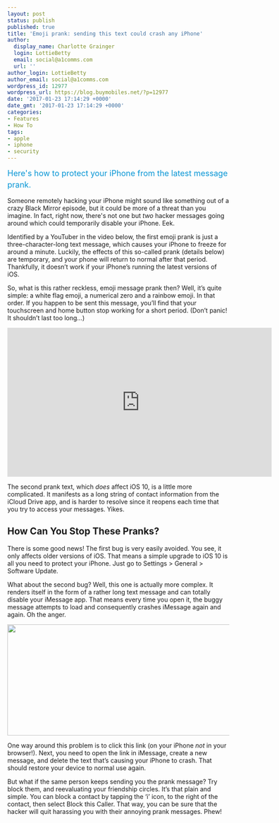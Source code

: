 ```yaml
---
layout: post
status: publish
published: true
title: 'Emoji prank: sending this text could crash any iPhone'
author:
  display_name: Charlotte Grainger
  login: LottieBetty
  email: social@a1comms.com
  url: ''
author_login: LottieBetty
author_email: social@a1comms.com
wordpress_id: 12977
wordpress_url: https://blog.buymobiles.net/?p=12977
date: '2017-01-23 17:14:29 +0000'
date_gmt: '2017-01-23 17:14:29 +0000'
categories:
- Features
- How To
tags:
- apple
- iphone
- security
---
```

<p><span class="postStandFirst" style="color: #0896d5; line-height: 26px; font-size: 18px;">Here's how to protect your iPhone from the latest message prank.</span></p>
<p>Someone remotely hacking your iPhone might sound like something out of a crazy Black Mirror episode, but it could be more of a threat than you imagine. In fact, right now, there's not one but <em>two</em> hacker messages going around which could temporarily disable your iPhone. Eek.</p>
<p>Identified by a YouTuber in the video below, the first emoji prank is just a three-character-long text message, which causes your iPhone to freeze for around a minute. Luckily, the effects of this so-called prank (details below) are temporary, and your phone will return to normal after that period. Thankfully, it doesn&rsquo;t work if your iPhone&rsquo;s running the latest versions of iOS.</p>
<p>So, what is this rather reckless, emoji message prank then? Well, it&rsquo;s quite simple: a white flag emoji, a numerical zero and a rainbow emoji. In that order. If you happen to be sent this message, you&rsquo;ll find that your touchscreen and home button stop working for a short period. (Don&rsquo;t panic! It shouldn&rsquo;t last too long&hellip;)</p>
<p><iframe src="https://www.youtube.com/embed/G0iPhSuiMpk" width="600" height="338" frameborder="0" allowfullscreen="allowfullscreen"></iframe></p>
<p>The second prank text, which <em>does</em> affect iOS 10, is a little more complicated. It manifests as a long string of contact information from the iCloud Drive app, and is harder to resolve since it reopens each time that you try to access your messages. Yikes.</p>
<h2>How Can You Stop These Pranks?</h2>
<p>There is some good news! The first bug is very easily avoided. You see, it only affects older versions of iOS. That means a simple upgrade to iOS 10 is all you need to protect your iPhone. Just go to Settings > General > Software Update.</p>
<p>What about the second bug? Well, this one is actually more complex. It renders itself in the form of a rather long text message and can totally disable your iMessage app. That means every time you open it, the buggy message&nbsp;attempts to load and consequently crashes iMessage again and again. Oh the anger.</p>
<p><img class="aligncenter wp-image-12980" src="https://a1comms-blog-buymobiles.storage.googleapis.com/2017/01/joey-angry.gif" width="600" height="252" /></p>
<p>One way around this problem is to click this link (on your iPhone <em>not </em>in your browser!). Next, you need to open the link in iMessage, create a new message, and delete the text that&rsquo;s causing your iPhone to crash. That should restore your device to normal use again.</p>
<p>But what if the same person keeps sending you the prank message? Try block them, and reevaluating your friendship circles. It&rsquo;s that plain and simple. You can block a contact by tapping&nbsp;the &lsquo;i&rsquo; icon, to the right of the contact,&nbsp;then select Block this Caller. That way, you can be sure that the hacker will quit harassing you with their annoying prank messages. Phew!</p>
